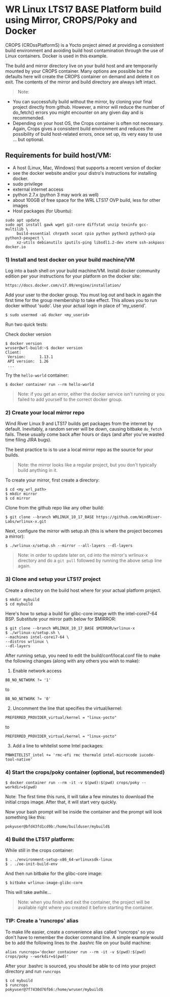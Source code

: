 # WR Linux LTS17 BASE Platform build using Mirror, CROPS/Poky and Docker

CROPS (CROssPlatformS) is a Yocto project aimed at providing a consistent build environment and avoiding build host contamination through the use of Linux containers. Docker is used in this example.

The build and mirror directory live on your build host and are temporarily mounted by your CROPS container. Many options are possible but the defaults here will create the CROPS container on demand and delete it on exit. The contents of the mirror and build directory are always left intact.

>Note: 
- You can successfully build without the mirror, by cloning your final project directly from github. However, a mirror will reduce the number of do_fetch() errors you might encounter on any given day and is recommended.
- Depending on your host OS, the Crops container is often not necessary. Again, Crops gives a consistent build environment and reduces the possibility of build host-related errors, once set up, its very easy to use ... but optional.


## Requirements for build host/VM:
- A host (Linux, Mac, Windows) that supports a recent version of docker
- see the docker website and/or your distro's instructions for installing docker.
- sudo privilege
- external internet access
- python 2.7.x (python 3 may work as well)
- about 100GB of free space for the WRL LTS17 OVP build, less for other images
- Host packages (for Ubuntu):
```
sudo apt update
sudo apt install gawk wget git-core diffstat unzip texinfo gcc-multilib \
     build-essential chrpath socat cpio python python3 python3-pip python3-pexpect \
     xz-utils debianutils iputils-ping libsdl1.2-dev xterm ssh-askpass docker.io
```

### 1) Install and test docker on your build machine/VM
Log into a bash shell on your build machine/VM. Install docker community edition per your instructions for your platform on the docker site:
```
https://docs.docker.com/v17.09/engine/installation/
```

Add your user to the docker group. You must log out and back in again the first time for the group membership to take effect. This allows you to run docker without 'sudo'. Use your actual login in place of 'my_userid'.
```
$ sudo usermod -aG docker <my_userid>
```
Run two quick tests: 

Check docker version
```
$ docker version
wruser@wrl-build:~$ docker version
Client:
 Version:      1.13.1
 API version:  1.26
 ...
```

Try the `hello-world` container:
```
$ docker container run --rm hello-world
```
>Note: if you get an error, either the docker service isn't running or you failed to add yourself to the correct docker group.

### 2) Create your local mirror repo
Wind River Linux 9 and LTS17 builds get packages from the internet by default. Inevitably, a random server will be down, causing bitbake `do_fetch` fails. These usually come back after hours or days (and after you've wasted time filing JIRA bugs).

The best practice to is to use a local mirror repo as the source for your builds. 
>Note: the mirror looks like a regular project, but you don't typically build anything in it.

To create your mirror, first create a directory:
```
$ cd <my_wrl_path>
$ mkdir mirror
$ cd mirror
```
Clone from the github repo like any other build:
```
$ git clone --branch WRLINUX_10_17_BASE https://github.com/WindRiver-Labs/wrlinux-x.git
```

Next, configure the mirror with setup.sh (this is where the project becomes a mirror):
```
$ ./wrlinux-x/setup.sh --mirror --all-layers --dl-layers
```
> Note: in order to update later on, cd into the mirror's wrlinux-x directory and do a `git pull` followed by running the above setup line again.

### 3) Clone and setup your LTS17 project
Create a directory on the build host where for your actual platform project. 
```
$ mkdir mybuild
$ cd mybuild
```

Here's how to setup a build for glibc-core image with the intel-corei7-64 BSP. Substitute your mirror path below for $MIRROR:
```
$ git clone --branch WRLINUX_10_17_BASE $MIRROR/wrlinux-x  
$ ./wrlinux-x/setup.sh \
--machines intel-corei7-64 \
--distros wrlinux \
--dl-layers
```

After running setup, you need to edit the build/conf/local.conf file to make the following changes (along with any others you wish to make):
1. Enable network access
```
BB_NO_NETWORK ?= '1'
```
to
```
BB_NO_NETWORK ?= '0'
```

2. Uncomment the line that specifies the virtual/kernel:
```
PREFERRED_PROVIDER_virtual/kernel = "linux-yocto"
```
to
```
PREFERRED_PROVIDER_virtual/kernel = "linux-yocto"
```

3. Add a line to whitelist some Intel packages:
```
PNWHITELIST_intel += 'rmc-efi rmc thermald intel-microcode iucode-tool-native'
```

### 4) Start the crops/poky container (optional, but recommended)
```
$ docker container run --rm -it -v $(pwd):$(pwd) crops/poky --workdir=$(pwd)
```
Note: The first time this runs, it will take a few minutes to download the initial crops image. After that, it will start very quickly.

Now your bash prompt will be inside the container and the prompt will look something like this:
```
pokyuser@bfd43fd1cd9b:/home/builduser/mybuild$
```


### 4) Build the LTS17 platform:
While still in the crops container:
```
$ . ./environment-setup-x86_64-wrlinuxsdk-linux
$ . ./oe-init-build-env
```
And then run bitbake for the glibc-core image:
```
$ bitbake wrlinux-image-glibc-core
```

This will take awhile...

>Note: when you finish and exit the container, the project will be available right where you created it before starting the container.

### TIP: Create a 'runcrops' alias 
To make life easier, create a convenience alias called 'runcrops' so you don't have to remember the docker command line. A simple example would be to add the following lines to the .bashrc file on your build machine:
```
alias runcrops='docker container run --rm -it -v $(pwd):$(pwd) crops/poky --workdir=$(pwd)'
```
After your .bashrc is sourced, you should be able to cd into your project directory and run `runcrops`
```
$ cd mybuild
$ runcrops
pokyuser@7f7430d76fb6:/home/wruser/mybuild$
``` 
